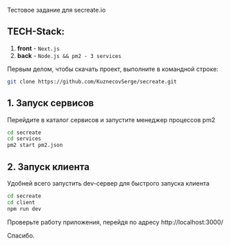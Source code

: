 Тестовое задание для secreate.io

## TECH-Stack:
1. **front** - `Next.js`
2. **back** - `Node.js && pm2 - 3 services`


Первым делом, чтобы скачать проект, выполните в командной строке:

```bash
git clone https://github.com/KuznecovSerge/secreate.git
```

## 1. Запуск сервисов

Перейдите в каталог сервисов и запустите менеджер процессов pm2

```bash
cd secreate
cd services
pm2 start pm2.json
```

## 2. Запуск клиента

Удобней всего запустить dev-сервер для быстрого запуска клиента 

```bash
cd secreate
cd client
npm run dev
```

Проверьте работу приложения, перейдя по адресу http://localhost:3000/

Спасибо.
